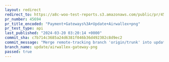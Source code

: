 ```yaml
---
layout: redirect
redirect_to: https://a8c-woo-test-reports.s3.amazonaws.com/public/pr/45694/api/index.html
pr_number: 45694
pr_title_encoded: "Payment+Gateways%3A+Update+Airwallex+png"
pr_test_type: api
last_published: "2024-03-20 03:20:14 +0000"
commit_sha: c7b714c3685a24d6381f046b36d492302c8d9ec2
commit_message: "Merge remote-tracking branch 'origin/trunk' into update/airwallex-gat…"
branch_name: update/airwallex-gateway-png
passed: true
---
```

